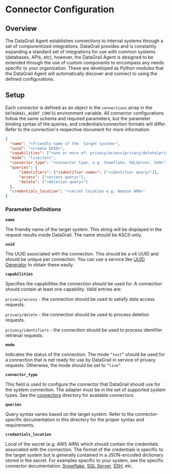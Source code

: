 # Connector Configuration

## Overview

The DataGrail Agent establishes connections to internal systems through a set of componentized integrations. DataGrail provides and is constantly expanding a standard set of integrations for use with common systems (databases, APIs, etc), however, the DataGrail Agent is designed to be extended through the use of custom components to encompass any needs specific to your organization. These are developed as Python modules that the DataGrail Agent will automatically discover and connect to using the defined configurations.

## Setup

Each connector is defined as an object in the `connections` array in the `DATAGRAIL_AGENT_CONFIG` environment variable. All connector configurations follow the same schema and required parameters, but the parameter binding syntax of the queries, and credentials/connection formats will differ. Refer to the connection's respective document for more information.


```json
{
  "name": "<friendly name of the  target system>",
  "uuid": "<create UUID>",
  "capabilities": ["<one or more of: privacy/access|privacy/delete|privacy/identifiers>"],
  "mode": "live|test",
  "connector_type": "<connector type, e.g. Snowflake, SQLServer, SSH>",
  "queries": {
      "identifiers": {"<identifier name>": ["<identifier query>"]},
      "access": ["<access query>"],
      "delete": ["<deletion query>"]
  },
  "credentials_location": "<secret location e.g. Amazon ARN>"
}
```
### Parameter Definitions
**`name`**

The friendly name of the target system. This string will be displayed in the request results inside DataGrail. The name should be ASCII-only.

**`uuid`**

The UUID associated with the connection. This should be a v4 UUID and should be unique per connection. You can use a service like [UUID Generator](https://www.uuidgenerator.net/) to obtain these easily.

**`capabilities`**

Specifies the capabilities the connection should be used for. A connection should contain at least one capability. Valid entries are:

`privacy/access` - the connection should be used to satisfy data access requests.

`privacy/delete` - the connection should be used to process deletion requests.

`privacy/identifiers` - the connection should be used to process identifier retrieval requests.

**`mode`**

Indicates the status of the connection. The mode `“test”` should be used for a connection that is not ready for use by DataGrail in service of privacy requests. Otherwise, the mode should be set to `“live”`.

**`connector_type`**

This field is used to configure the connector that DataGrail should use for the system connection. The adapter must be in the set of supported system types. See the [connectors](../connectors) directory for available connectors.

**`queries`**

Query syntax varies based on the target system. Refer to the connector-specific documentation in this directory for the proper syntax and requirements.

**`credentials_location`**

Local of the secret (e.g. AWS ARN) which should contain the credentials associated with the connection. The format of the credentials is specific to the target system but is generally contained in a JSON-encoded dictionary stored in the secret. For examples specific to your system, see the specific connector documentation: [Snowflake](SNOWFLAKE.md), [SQL Server](SQL_SERVER.md), [SSH](SSH.md), etc.
